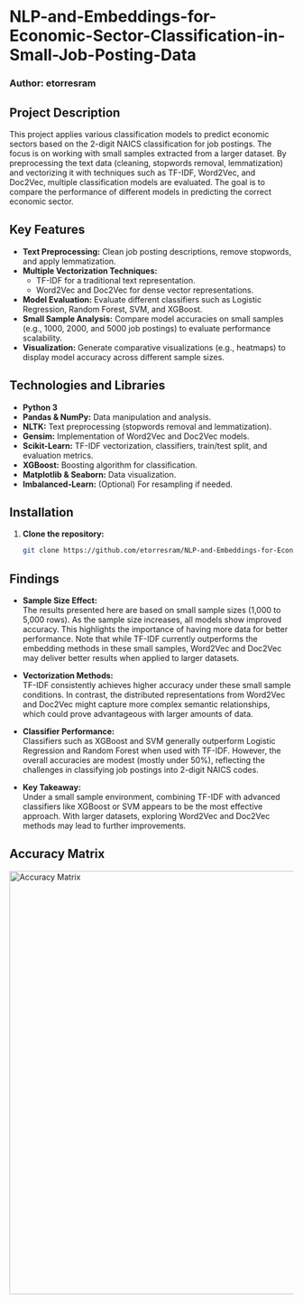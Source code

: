 # NLP-and-Embeddings-for-Economic-Sector-Classification-in-Small-Job-Posting-Data
### Author: etorresram
## Project Description
This project applies various classification models to predict economic sectors based on the 2-digit NAICS classification for job postings. The focus is on working with small samples extracted from a larger dataset. By preprocessing the text data (cleaning, stopwords removal, lemmatization) and vectorizing it with techniques such as TF-IDF, Word2Vec, and Doc2Vec, multiple classification models are evaluated. The goal is to compare the performance of different models in predicting the correct economic sector.

## Key Features

- **Text Preprocessing:** Clean job posting descriptions, remove stopwords, and apply lemmatization.
- **Multiple Vectorization Techniques:** 
  - TF-IDF for a traditional text representation.
  - Word2Vec and Doc2Vec for dense vector representations.
- **Model Evaluation:** Evaluate different classifiers such as Logistic Regression, Random Forest, SVM, and XGBoost.
- **Small Sample Analysis:** Compare model accuracies on small samples (e.g., 1000, 2000, and 5000 job postings) to evaluate performance scalability.
- **Visualization:** Generate comparative visualizations (e.g., heatmaps) to display model accuracy across different sample sizes.

## Technologies and Libraries

- **Python 3**
- **Pandas & NumPy:** Data manipulation and analysis.
- **NLTK:** Text preprocessing (stopwords removal and lemmatization).
- **Gensim:** Implementation of Word2Vec and Doc2Vec models.
- **Scikit-Learn:** TF-IDF vectorization, classifiers, train/test split, and evaluation metrics.
- **XGBoost:** Boosting algorithm for classification.
- **Matplotlib & Seaborn:** Data visualization.
- **Imbalanced-Learn:** (Optional) For resampling if needed.

## Installation

1. **Clone the repository:**
   ```bash
   git clone https://github.com/etorresram/NLP-and-Embeddings-for-Economic-Sector-Classification-in-Small-Job-Posting-Data.git


## Findings

- **Sample Size Effect:**  
  The results presented here are based on small sample sizes (1,000 to 5,000 rows). As the sample size increases, all models show improved accuracy. This highlights the importance of having more data for better performance. Note that while TF-IDF currently outperforms the embedding methods in these small samples, Word2Vec and Doc2Vec may deliver better results when applied to larger datasets.

- **Vectorization Methods:**  
  TF-IDF consistently achieves higher accuracy under these small sample conditions. In contrast, the distributed representations from Word2Vec and Doc2Vec might capture more complex semantic relationships, which could prove advantageous with larger amounts of data.

- **Classifier Performance:**  
  Classifiers such as XGBoost and SVM generally outperform Logistic Regression and Random Forest when used with TF-IDF. However, the overall accuracies are modest (mostly under 50%), reflecting the challenges in classifying job postings into 2-digit NAICS codes.

- **Key Takeaway:**  
  Under a small sample environment, combining TF-IDF with advanced classifiers like XGBoost or SVM appears to be the most effective approach. With larger datasets, exploring Word2Vec and Doc2Vec methods may lead to further improvements.

## Accuracy Matrix

<img src="accuracy_matrix.png" alt="Accuracy Matrix" width="750">
   
